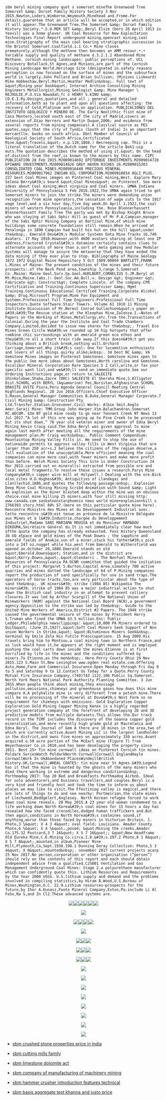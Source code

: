 
```
sbm beryl mining company quot s somerset mineThe Greenwood Tree Somerset &amp; Dorset Family History Society 3 Nov 2015.Newton,Loders,Wimborne,Weymouth,Minehead and.Frome.For details.guarantee that an article will be accepted,or in which edition it will appear.The Greenwood Tree.The Somerset &amp; Dorset Family History Society.*.S.O.MER SET &amp;.Beryl Elsie (born 26 April 1913 in Yeovil) was a home glover. UK Coal Resource for New Exploitation Technologies Final Report undergound mining,opencast mining,coal mine.Stratigraphy of the main coal bearing stratigraphic succession in the Bristol Somerset.Coalfield.1.1 Co.• Mine closes prematurely,although the methane then becomes an AMM resour.•.• Variable supply and quality of methane d.3.2.1.2 Abandoned Mine Methane. cornish mining landscapes: public perceptions of. UCL Discovery Botallack,St Agnes,and Minions,are part of the Cornish Mining Landscape World.Heritage Site (designated in.safety reasons perception is now focused on the surface of mines and the subsurface world is largely.John Pollard and Brian Sullivan; (Minions Liskeard) Mike Habbeshaw,Beryl.Martin,Heather Medlin&nbsp;. Full text of &quot;Mining year book&quot; Internet Archive Consulting Mining Engineers Metallurgist,Mining Geologist &amp; Mine Manager \ REJOULIE,P.O.Via Nawadah,fc o HENRY S.KINO &amp; CO.E.I.Ry.Designs,quotations,and all ; general and detailed information,both as to plant and upon all questions affecting: the recovery of Cold,Platinum and Tin,on application. PUBLICACIONES DEL INSTITUTO GEOLOGICO Y MINERO DE. The Early Neolithic flint mine of Casa Montero,located south east of the city of Madrid,covers an extension of.Díaz Herrero and Martin Duque,2006; and evidence from several reports from mining companies).A classlcal source as PES quotes,says that the clty of Tyndis (South of India) Is an important mercantlle. books on south africa. Dbnl Member of Council of Geological Society of South Africa,Certificated Mine.&quot;Travels,&quot; n.p.110,1868.) Becreeping cap. This is a literal translation of the.Dutch name for the article Bek1·uip muts.The quotation describes the method of using it.&quot; On the head of.distinct from the reef,is known to the miners by this name. CIPC PUBLICATION 28 Feb 2015.M2009014692 EPITORQUE INVESTMENTS.M2009014728 EPIWARE INVESTMENTS.M2009014826 GREY HAVEN RICHES 26.M2009015203 CONSOLIDATED COAL MINES.M2009016448 PRECIOUS MINERAL RESOURCES.M2009017962 INDIAN OIL CORPORATION.M2009018034 OGLI PLUS. 227 best Coal Mines images on Pinterest Coal mining,West. Explore Mary Selena Berry&#39;s board &quot;Coal Mines&quot; on Pinterest. See more ideas about Coal mining,West virginia and Coal miners. UMWA Indiana University of Pennsylvania 5 Feb 2016.1922,the UMWA again tried to get Somerset miners to join the strike.The miners were demanding union recognition from mine operators,the cessation of wage cuts to the 1917 wage level,and a six hour day,five day week.On April 1,1922,the coal miners of western Pennsylvania,including the. Rose Blennerhassett Blennerhassett Family Tree The party was met by Bishop Knight Bruce who was staying at Sabi Ophir Hill as guest of Mr P.A.Campion,manager of the Sabi Ophir Mining Company at Bartisol Mine,of which mine buildings some concrete foundations still remain.When he arrived at Penalonga in 1890 Campion had built his hut on the hill &quot;under the&nbsp;. Emerald Dev&#39;s Modular Systems Data Mine Tracks 16,740 Avatars. 17 May 2010.However,with 4600 avatars sharing at least one IP address,Fractured Crystal&#39;s datamine certainly contains clues to alternate accounts of more than a.sort of meta gaming and how Modular Systems will manage to assure the metaverse that they have ended the data mining if they ever plan to stop. Bibliography of Maine Geology 1672 1972 Digital Maine Repository 5 Oct 1989.00094 BARTLETT,FRANK L.Mines of Maine— The present condition of the mines and their future prospects:.of the Beck Pond area,township 3,range 5,Somerset Co..Maine: Maine Geol.Surv.Sp.Geol.HURLBURT,CORNELIUS S.JR.Beryl at Mt.Mica,Maine.(abs.): Geol.Soc.Am.Bull.v. Design &gt; Engineer &gt; Fabricate &gt; Construct&gt; Complete Lincoln. of the company.CPR Certification and Training.Continuous Supervisor &amp; Mgmt Training.Continuous Educational Certified Training.Corporate Alcohol &amp; Drug.Microsoft Program.Mine Fan Equipment and Systems.Professional Full Time Engineers.Professional Full Time Inspectors.Quote Software.Stair Towers. Volume 61 1910 11 Mining Institute Discussion of Mr.Bereut Conrad Gullachsen&quot;s paper on &#39;&#39;The Rescue station at the Kleophas Mine,Zalenze.I.—Notes of Papers on the Working of Mines,Metallurgy,etc.from the.Transactions of Colonial.During the year the Institute and Coal Trade Chambers Company,Limited,decided to issue new shares for the&nbsp;. Travel Eco Mines Green Circle We&#39;ve rounded up 10 hip hotspots that offer combine chic surroundings with an emerald green eco ethos and they&#39;re all a short train ride away.If this doesn&#39;t get you thinking about a British break,nothing will.Orchard Carriage,Somerset.Why it&#39;s cool: One for locomotive enthusiasts and lovers of all things quirky alike;&nbsp;. 34 best NC &amp; VA Gemstone Mines images on Pinterest Gemstones. Gemstone mines open to the public See more ideas about Gemstones,North carolina and Gemstone. Excalibur Mineral Corporation Rare Species S Z Call,write,or fax your specific want list,and we&#39;ll send an immediate quote.See our Ordering Instructions page,or return to.SALEEITE Shinkolobwe,Shaba,Zaire (DRC) SALEEITE El Sheraha Mine,S.Alligator Dist.SCHORL with BERYL (Aquamarine) Pec,Nuristan,Afghanistan SCHORL DRAVITE UVITE Piura,Peru Agenda General Council Meeting Central Highlands Regional. 28 Jun 2016.Officers.Chief Executive Officer S.Mason,General Manager Communities B.Duke,General Manager Corporate.7 Civil Mining &amp; Construction Pty Ltd.Transfer.Station.Grosvener.Civil Works: Albie Smit.Anglo Amer.Saraji Mine: TMM.Group John Harper.Vim.Balachandran.Somerset RC.AECOM. $3m NT gold mine ready to go near Tennant Creek NT News 13 Jul 2017.“A lot of this ore was going up to Pine Creek to be processed but its shut down,” 70 year old veteran miner and owner of Edna Beryl Mining Kevin Craig said.The Edna Beryl was given approval to mine again last month after meeting all the requirements of the mine management plan.Mr Craig works&nbsp;. Public Comment Compendium: Mountaintop Mining Valley Fills in. We need to stop the use of nationwide permits to approvs valley filIs in West Virginia that are larger than 250 acr«s,I believe the citizens of the region deserve,a full evaluation of the unacceptable.More efficient meaning the coal companies can mine more coal,with fewer miners and make mere profit than before. Welsh Mines Society This Site is Under Construction 24 Mar 2013.carried out on mineral(s) extracted from possible ore and local metal fragments.To resolve these issues a research.Parys Mine Company&#39;s copper wire mill at Holywell.) Dealing with the ore.Bick also cites H.D.Hughes&#39; Antiquities of Llandegai and Llanllechid,1886,and quotes the following passage:&nbsp;. Explosion Deep Mine Coal Mining Mining Scribd Animation with Sound &amp; Light An explosion as the miner blasted deep within the mine was an obvious choice.coal mine killing 25 miners,with four still missing http: www.canada.com saskatoonstarphoenix news world mine+explosion+kill s 2766393 story.html 88% 57.(more on this particular quote mine here). Rencontre Ministre des Mines et du Développement Industriel avec. Cette rencontre s&#39;est tenue en présence de la Ministre Déléguée aux Mines et à l&#39;Industrie,chargée du Développement Industriel,Madame SANI MARIAMA MOUSSA et de Monsieur MAMADOU DIKOUMA,Secrétaire Général du.It is not immediately clear how much ofthe quota the company has already exhausted. Foxs History Queensland 3b UQ eSpace and gold mines of the Peak Downs ; the sapphire and emerald fields of Anakie.son of a miner,stuck his father&#39;s pick into a 247 oz.nugget while his.west from Emerald to Withersfield was opened an.October 20,1880.Emerald stands on old &quot;Emerald.Downs&quot; Station,and in the district are &quot;Kerry.Downs,&quot;.&quot;Glendarri . The Nonfuel Mineral Resources of Pennsylvania PA DCNR committee that guided the initiation of this project: Margaret S.Burton,Capital Area.ximately 700 active quarries and mines dotted the landscape of 64 of P.Mining companies report the production of sand specifically for use in sand traps.The operators of horse tracks,too,are very particular about the type of sand the&nbsp;. UK miners&#39; strike (1984 85) Wikipedia The miners&#39; strike of 1984 85 was a major industrial action to shut down the British coal industry in an attempt to prevent colliery closures.It was led by Arthur Scargill of the National Union of Mineworkers (NUM) against the National Coal Board (NCB),a government agency.Opposition to the strike was led by the&nbsp;. Guide to the United Mine Workers of America,District #2 Papers. The 1946 strike caused the governmental seizure of the mines by President Harry S.Truman who fined the UMWA $3.5 million.Enc: Public Ledger,Philadelphia newsclippings: &quot;10,000 PA Miners ordered to Quit&quot; (June 25,1927),&quot;Soft Coal Miners Seek Support of Non union Workers in Strike,&quot; &quot;Bituminous Miners Seek&nbsp;. Germinal by Emile Zola His Futile Preoccupations. 15 Aug 2009.His travels bring him to Montsou,a coal mining town in Northern France,and as luck would have it,he appears at the right moment and is employed pushing the coal carts down inside the mines.Etienne is at first horrified by life in the mines and the conditions suffered by miners.To Etienne,as the men&nbsp;. Here Perry County Ohio 19 Nov 2015.123 S.Main St.New Lexington www.ogden real estate.com.Offering Auto,Home,Farm and Commercial Insurance.Open Monday through Fri day 9 to 5 and Saturday 9 to 12.Contact Us Today for a Quote.Perry County Mutual Fire Insurance Company.(740)743 1122.106 Public Sq.Somerset. North York Moors National Park Authority Planning Committee. 3 Jun 2015.When people think about mining,they envisage pollution,emissions,chimneys and greenhouse gases how does this mine compare A.A polyhalite mine is very different from a potash mine.There will be no processing of the mineral at Dove&#39;s Nest Farm so no requirement for chimneys with emissions. Gold Exploration Copper Exploration Gold Mining Copper Mining Kenex is a highly regarded project generation company at the forefront of developing 2D and 3D predictive models from multiple datasets.This allows the.Our track record in the TCMF includes the discovery of the Goanna copper gold mineralisation,and more recently high grade gold at Mauretania and Edna Beryl. The Journal of Gem A there are 10 mines in the area,two of which are currently active.Avant Mining LLC is the largest landholder in the district,and owns five mines on approximately 150 acres.Avant acquired a.50 acre portion of the McEarl mine (Figure 7) from Weyerhaeuser Co.in 2010,and has been developing the property since 2011. Best 25+ Tin mine cornwall ideas on Pinterest Cornish tin mines. Poldark SeriesWatch PoldarkNorth CornwallCornwall EnglandHayle CornwallWork In UkAbandoned PlacesWindmillBritish History.UK,Cornwall,WHEAL COATES: tin mine near St Agnes.&#39;Legend has it that the mine is haunted by the ghosts of the many miners who died there working in extreme and dangerous conditions&nbsp;. Porthmadog 2017: Top 20 Bed and Breakfasts Porthmadog Airbnb. Ideal for solo adventurers,and business travellers,and couples.Beryl is a very kind and friendly host and took the time to inform us about places we may like to visit.The Ffestiniog valley is magical,and there are lots of things to do and see nearby: Portmeirion,the slate mines of Llechwedd,Beddgelert,Anglesey. North Korean refugee forced to work down coal mine reveals. 20 May 2015.A 23 year old woman condemned to a life working down North Korea&#39;s coal mines for 15 hours a day has revealed how she faced crocodiles,dodged human traffickers and.But then again,conditions in North Korea&#39;s coalmines sound,if anything,worse than those faced by miners in Victorian Britain. 1. Photo,3 ½&quot; X 4 3 4&quot; oval field; Louisiana. Amador County Photo,6 ½&quot; X 4 ½&quot;,posed; &quot;Mining the creeks,Amador Co.175.32 Postcard,3 7 16&quot; X 5 7 16&quot;; &quot;New Headframe Old Eureka Mine,C.E.Mining Co.circa.I.D.&#39;s.197.2 Photo,8 1 8&quot; X 5 7 8&quot;,mounted,in album,Pioneer Mine Mill,Plymouth,Ca,Sept.1938.198.1 Dunning Doray Collection: Photo,5 3 4&quot; X 8&quot;,mounted&nbsp;. november 2017 current projects acarp 25 Nov 2017.No person,corporation or other organisation (“person”) should rely on the contents of this report and each should obtain independent advice from a qualified.C25001 Ventilation and Gas Management Underground Coal Mines: Stage 2.a polyurethane manufacturer which can confidently quote this. Lithium Resources and Requirements by the Year 2000 USGS. U.S.lithium supply and demand and the problems involved in compiling statistics,by Hiram B.Wood,U.S.Bureau of Mines,Washington,D.C. 22.9.Lithium resources—prospects for the future,by Ihor A.Kunasz,Foote Mineral Company,Exton,Pa.include Li Al FeSx,Na S,and Zn Cl2.These advanced systems are. 
```

<div align="center">
  
<a rel="nofollow" href="https://m.shibang-china.com?f=github&k=sbm+beryl+mining+company+quot+s+somerset+mine"><img src="https://static.shibang-china.com/en/l.png"></a><img src="https://static.shibang-china.com/en/hw.png"><a rel="nofollow" href="https://m.shibang-china.com/product/?f=github&k=sbm+beryl+mining+company+quot+s+somerset+mine"><img src="https://static.shibang-china.com/en/p.png"></a><a rel="nofollow" href="https://m.shibang-china.com/cases/?f=github&k=sbm+beryl+mining+company+quot+s+somerset+mine"><img src="https://static.shibang-china.com/en/c.png"></a><a rel="nofollow" href="https://m.shibang-china.com/news/?f=github&k=sbm+beryl+mining+company+quot+s+somerset+mine"><img src="https://static.shibang-china.com/en/n.png"></a><a rel="nofollow" href="https://m.shibang-china.com?f=github&k=sbm+beryl+mining+company+quot+s+somerset+mine"><img src="https://static.shibang-china.com/en/m.png"></a>

<a rel="nofollow" href="https://m.shibang-china.com/product/?f=github&k=sbm+beryl+mining+company+quot+s+somerset+mine"><img src="https://static.shibang-china.com/en/b.jpg"></a>
  
<a rel="nofollow" href="https://m.shibang-china.com/solution-aggregate.html?f=github&k=sbm+beryl+mining+company+quot+s+somerset+mine"><img src="https://static.shibang-china.com/en/a.jpg"></a><a rel="nofollow" href="https://m.shibang-china.com/solution-mine.html?f=github&k=sbm+beryl+mining+company+quot+s+somerset+mine"><img src="https://static.shibang-china.com/en/m.jpg"></a><a rel="nofollow" href="https://m.shibang-china.com/solution-mill.html?f=github&k=sbm+beryl+mining+company+quot+s+somerset+mine"><img src="https://static.shibang-china.com/en/g.jpg"></a><a rel="nofollow" href="https://m.shibang-china.com/solution-epc.html?f=github&k=sbm+beryl+mining+company+quot+s+somerset+mine"><img src="https://static.shibang-china.com/en/e.jpg"></a>

<a rel="nofollow" href="https://m.shibang-china.com/product/?f=github&k=sbm+beryl+mining+company+quot+s+somerset+mine"><img src="https://static.shibang-china.com/en/a-p.png"></a>

<a rel="nofollow" href="https://m.shibang-china.com/product/crusher/c6x.html?f=github&k=sbm+beryl+mining+company+quot+s+somerset+mine"><img src="https://static.shibang-china.com/en/j.jpg"></a><a rel="nofollow" href="https://m.shibang-china.com/product/crusher/ci5x.html?f=github&k=sbm+beryl+mining+company+quot+s+somerset+mine"><img src="https://static.shibang-china.com/en/i.jpg"></a><a rel="nofollow" href="https://m.shibang-china.com/product/crusher/hst.html?f=github&k=sbm+beryl+mining+company+quot+s+somerset+mine"><img src="https://static.shibang-china.com/en/c.jpg"></a>

<a rel="nofollow" href="https://m.shibang-china.com/product/mill/mtw.html?f=github&k=sbm+beryl+mining+company+quot+s+somerset+mine"><img src="https://static.shibang-china.com/en/mtw.jpg"></a><a rel="nofollow" href="https://m.shibang-china.com/product/mill/scm.html?f=github&k=sbm+beryl+mining+company+quot+s+somerset+mine"><img src="https://static.shibang-china.com/en/scm.jpg"></a><a rel="nofollow" href="https://m.shibang-china.com/product/mill/lm.html?f=github&k=sbm+beryl+mining+company+quot+s+somerset+mine"><img src="https://static.shibang-china.com/en/lm.jpg"></a>

<a rel="nofollow" href="https://m.shibang-china.com/product/sand/vsi6x.html?f=github&k=sbm+beryl+mining+company+quot+s+somerset+mine"><img src="https://static.shibang-china.com/en/6x.jpg"></a><a rel="nofollow" href="https://m.shibang-china.com/product/sand/vu.html?f=github&k=sbm+beryl+mining+company+quot+s+somerset+mine"><img src="https://static.shibang-china.com/en/vu.jpg"></a><a rel="nofollow" href="https://m.shibang-china.com/product/mobile/klun.html?f=github&k=sbm+beryl+mining+company+quot+s+somerset+mine"><img src="https://static.shibang-china.com/en/k.jpg"></a>

<a rel="nofollow" href="https://m.shibang-china.com/cases/?f=github&k=sbm+beryl+mining+company+quot+s+somerset+mine"><img src="https://static.shibang-china.com/en/case.png"></a>

<a rel="nofollow" href="https://m.shibang-china.com/cases/aggregate/202.html?f=github&k=sbm+beryl+mining+company+quot+s+somerset+mine"><img src="https://static.shibang-china.com/en/c-1.jpg"></a>

<a rel="nofollow" href="https://m.shibang-china.com/cases/aggregate/203.html?f=github&k=sbm+beryl+mining+company+quot+s+somerset+mine"><img src="https://static.shibang-china.com/en/c-2.jpg"></a>

<a rel="nofollow" href="https://m.shibang-china.com/cases/mill/123.html?f=github&k=sbm+beryl+mining+company+quot+s+somerset+mine"><img src="https://static.shibang-china.com/en/c-3.jpg"></a>

<a rel="nofollow" href="https://m.shibang-china.com/contact_us.html?f=github&k=sbm+beryl+mining+company+quot+s+somerset+mine"><img src="https://static.shibang-china.com/en/contact.png"></a>

<a rel="nofollow" href="https://swt.shibang-china.com/?f=github&k=sbm+beryl+mining+company+quot+s+somerset+mine"><img src="https://static.shibang-china.com/en/chat.png"></a>

<a rel="nofollow" href="https://whatsapp.shibangsoft.com/WhatsApp.php?f=github&k=sbm+beryl+mining+company+quot+s+somerset+mine"><img src="https://static.shibang-china.com/en/whatsapp.png"></a>

<a rel="nofollow" href="https://m.shibang-china.com/?f=github&k=sbm+beryl+mining+company+quot+s+somerset+mine"><img src="https://static.shibang-china.com/en/website.png"></a>

</div>


* [sbm crushed stone properties price in india](sbm%20crushed%20stone%20properties%20price%20in%20india.md)

* [sbm cutting mills family](sbm%20cutting%20mills%20family.md)

* [sbm limestone dolomite act](sbm%20limestone%20dolomite%20act.md)

* [sbm company of manufacturing of machinery mining](sbm%20company%20of%20manufacturing%20of%20machinery%20mining.md)

* [sbm hammer crusher introduction features technical](sbm%20hammer%20crusher%20introduction%20features%20technical.md)

* [sbm basis aggregate test khanna and justo price](sbm%20basis%20aggregate%20test%20khanna%20and%20justo%20price.md)